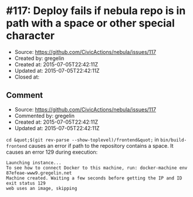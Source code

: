 # #117: Deploy fails if nebula repo is in path with a space or other special character

* Source: https://github.com/CivicActions/nebula/issues/117
* Created by: gregelin
* Created at: 2015-07-05T22:42:11Z
* Updated at: 2015-07-05T22:42:11Z
* Closed at: 


## Comment

* Source: https://github.com/CivicActions/nebula/issues/117
* Commented by: gregelin
* Created at: 2015-07-05T22:42:11Z
* Updated at: 2015-07-05T22:42:11Z

`cd &quot;$(git rev-parse --show-toplevel)/frontend&quot;` in `bin/build-frontend` causes an error if path to the repository contains a space. It causes an error 129 during execution:

```
Launching instance...
To see how to connect Docker to this machine, run: docker-machine env 87efeae-www9.gregelin.net
Machine created. Waiting a few seconds before getting the IP and ID
exit status 129
web uses an image, skipping
```


